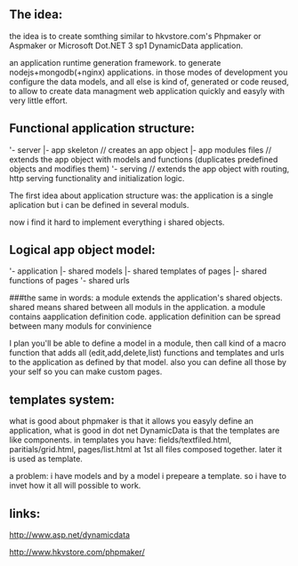 ## The idea:
the idea is to create somthing similar to hkvstore.com's Phpmaker or Aspmaker or Microsoft Dot.NET 3 sp1 DynamicData application.

an application runtime generation framework. to generate nodejs+mongodb(+nginx) applications.
in those modes of development you configure the data models, and all else is kind of, 
generated or code reused, 
to allow to create data managment web application quickly and easyly with very little effort.

## Functional application structure:

   '- server
      |- app skeleton      // creates an app object
      |- app modules files // extends the app object with models and functions (duplicates predefined objects and modifies them)
      '- serving           // extends the app object with routing, http serving functionality and initialization logic.

The first idea about application structure was:
the application is a single aplication but i can be defined in several moduls.

now i find it hard to implement everything i shared objects.

## Logical app object model:
   '- application
      |- shared models
      |- shared templates of pages
      |- shared functions of pages
      '- shared urls

###the same in words:
a module extends the application's shared objects.
shared means shared between all moduls in the application. 
a module contains aapplication definition code.
application definition can be spread between many moduls for convinience


I plan you'll be able to define a model in a module, then call kind of  a macro function 
that adds all (edit,add,delete,list) functions and templates and urls to the application 
as defined by that model.
also you can define all those by your self so you can make custom pages.

## templates system:
what is good about phpmaker is that it allows you easyly define an application,
what is good in dot net DynamicData is that the templates are like components.
in templates you have: fields/textfiled.html, paritials/grid.html, pages/list.html 
at 1st all files composed together. later it is used as template.

a problem: i have models and by a model i prepeare a template. so i have to invet how it all will possible to work.

## links:

http://www.asp.net/dynamicdata

http://www.hkvstore.com/phpmaker/

